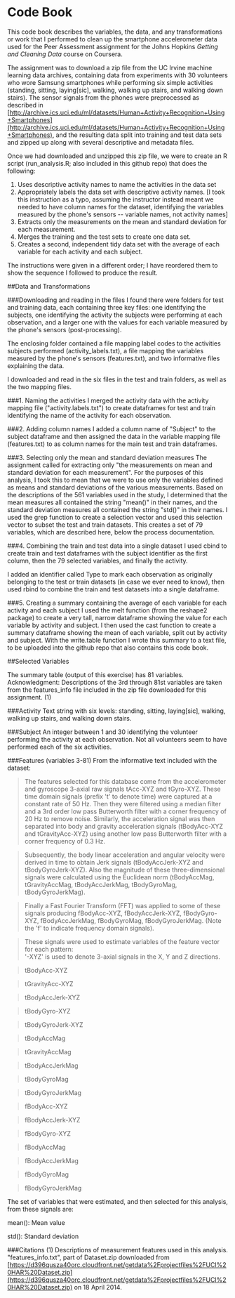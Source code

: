Code Book
========================================================

This code book describes the variables, the data, and any transformations or work that I performed to clean up the smartphone accelerometer data used for the Peer Assessment assignment for the Johns Hopkins *Getting and Cleaning Data* course on Coursera.

The assignment was to download a zip file from the UC Irvine machine learning data archives, containing data from experiments with 30 volunteers who wore Samsung smartphones while performing six simple activities (standing, sitting, laying[sic], walking, walking up stairs, and walking down stairs). The sensor signals from the phones were preprocessed as described in [http://archive.ics.uci.edu/ml/datasets/Human+Activity+Recognition+Using+Smartphones](http://archive.ics.uci.edu/ml/datasets/Human+Activity+Recognition+Using+Smartphones), and the resulting data split into training and test data sets and zipped up along with several descriptive and metadata files. 

Once we had downloaded and unzipped this zip file, we were to create an R script (run_analysis.R; also included in this github repo) that does the following:

1. Uses descriptive activity names to name the activities in the data set
2. Appropriately labels the data set with descriptive activity names. [I took this instruction as a typo, assuming the instructor instead meant we needed to have column names for the dataset, identifying the variables measured by the phone's sensors -- variable names, not activity names]
3. Extracts only the measurements on the mean and standard deviation for each measurement. 
4. Merges the training and the test sets to create one data set.
5. Creates a second, independent tidy data set with the average of each variable for each activity and each subject. 


The instructions were given in a different order; I have reordered them to show the sequence I followed to produce the result.

##Data and Transformations

###Downloading and reading in the files
I found there were folders for test and training data, each containing three key files: one identifying the subjects, one identifying the activity the subjects were performing at each observation, and a larger one with the values for each variable measured by the phone's sensors (post-processing). 

The enclosing folder contained a file mapping label codes to the activities subjects performed (activity_labels.txt), a file mapping the variables measured by the phone's sensors (features.txt), and two informative files explaining the data.

I downloaded and read in the six files in the test and train folders, as well as the two mapping files.

###1. Naming the activities
I merged the activity data with the activity mapping file ("activity.labels.txt") to create dataframes for test and train identifying the name of the activity for each observation.

###2. Adding column names
I added a column name of "Subject" to the subject dataframe and then assigned the data in the variable mapping file (features.txt) to as column names for the main test and train dataframes.

###3. Selecting only the mean and standard deviation measures
The assignment called for extracting only "the measurements on mean and standard deviation for each measurement". For the purposes of this analysis, I took this to mean that we were to use only the variables defined as means and standard deviations of the various measurements. Based on the descriptions of the 561 variables used in the study, I determined that the mean measures all contained the string "mean()" in their names, and the standard deviation measures all contained the string "std()" in their names. I used the grep function to create a selection vector and used this selection vector to subset the test and train datasets. This creates a set of 79 variables, which are described here, below the process documentation.

###4. Combining the train and test data into a single dataset
I used cbind to create train and test dataframes with the subject identifier as the first column, then the 79 selected variables, and finally the activity.

I added an identifier called Type to mark each observation as originally belonging to the test or train datasets (in case we ever need to know), then used rbind to combine the train and test datasets into a single dataframe.

###5. Creating a summary containing the average of each variable for each activity and each subject
I used the melt function (from the reshape2 package) to create a very tall, narrow dataframe showing the value for each variable by activity and subject. I then used the cast function to create a summary dataframe showing the mean of each variable, split out by activity and subject. With the write.table function I wrote this summary to a text file, to be uploaded into the github repo that also contains this code book. 


##Selected Variables

The summary table (output of this exercise) has 81 variables. Acknowledgment: Descriptions of the 3rd through 81st variables are taken from the features_info file included in the zip file downloaded for this assignment. (1)

###Activity
Text string with six levels: standing, sitting, laying[sic], walking, walking up stairs, and walking down stairs.

###Subject
An integer between 1 and 30 identifying the volunteer performing the activity at each observation. Not all volunteers seem to have performed each of the six activities.

###Features (variables 3-81)
From the informative text included with the dataset: 

> The features selected for this database come from the accelerometer and gyroscope 3-axial raw signals tAcc-XYZ and tGyro-XYZ. These time domain signals (prefix 't' to denote time) were captured at a constant rate of 50 Hz. Then they were filtered using a median filter and a 3rd order low pass Butterworth filter with a corner frequency of 20 Hz to remove noise. Similarly, the acceleration signal was then separated into body and gravity acceleration signals (tBodyAcc-XYZ and tGravityAcc-XYZ) using another low pass Butterworth filter with a corner frequency of 0.3 Hz. 

> Subsequently, the body linear acceleration and angular velocity were derived in time to obtain Jerk signals (tBodyAccJerk-XYZ and tBodyGyroJerk-XYZ). Also the magnitude of these three-dimensional signals were calculated using the Euclidean norm (tBodyAccMag, tGravityAccMag, tBodyAccJerkMag, tBodyGyroMag, tBodyGyroJerkMag). 

> Finally a Fast Fourier Transform (FFT) was applied to some of these signals producing fBodyAcc-XYZ, fBodyAccJerk-XYZ, fBodyGyro-XYZ, fBodyAccJerkMag, fBodyGyroMag, fBodyGyroJerkMag. (Note the 'f' to indicate frequency domain signals). 

> These signals were used to estimate variables of the feature vector for each pattern:  
> '-XYZ' is used to denote 3-axial signals in the X, Y and Z directions.

> tBodyAcc-XYZ

> tGravityAcc-XYZ

> tBodyAccJerk-XYZ

> tBodyGyro-XYZ

> tBodyGyroJerk-XYZ

> tBodyAccMag

> tGravityAccMag

> tBodyAccJerkMag

> tBodyGyroMag

> tBodyGyroJerkMag

> fBodyAcc-XYZ

> fBodyAccJerk-XYZ

> fBodyGyro-XYZ

> fBodyAccMag

> fBodyAccJerkMag

> fBodyGyroMag

> fBodyGyroJerkMag

The set of variables that were estimated, and then selected for this analysis, from these signals are: 

mean(): Mean value

std(): Standard deviation



###Citations
(1) Descriptions of measurement features used in this analysis. "features_info.txt", part of Dataset.zip downloaded from [https://d396qusza40orc.cloudfront.net/getdata%2Fprojectfiles%2FUCI%20HAR%20Dataset.zip](https://d396qusza40orc.cloudfront.net/getdata%2Fprojectfiles%2FUCI%20HAR%20Dataset.zip) on 18 April 2014.







